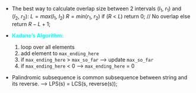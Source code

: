 - The best way to calculate overlap size between 2 intervals $(l_1,\ r_1)$ and $(l_2,\ r_2)$: 
    $L = max(l_1,\ l_2)$
    $R = min(r_1,\ r_2)$
    if ($R\ <\ L$)
	    return $0$; // No overlap
    else
	    return $R - L + 1$;

- <b style="color:cyan;">Kadane’s Algorithm:</b>
   1. loop over all elements
   2. add element to `max_ending_here`
   3. if `max_ending_here` > `max_so_far` --> update `max_so_far`
   4. if `max_ending_here` < 0 --> `max_ending_here` = 0

- Palindromic subsequence is common subsequence between string and its reverse. --> LPS(s) = LCS(s, reverse(s));
